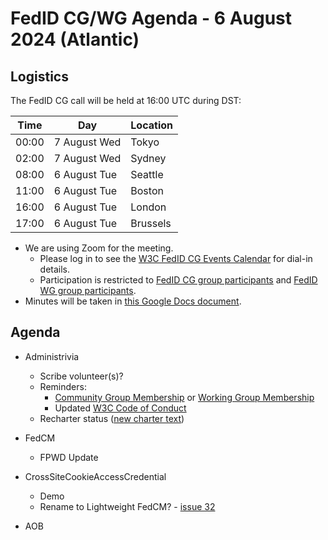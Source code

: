 # FedID CG/WG Agenda - 6 August 2024 (Atlantic)

## Logistics

The FedID CG call will be held at 16:00 UTC during DST:

| Time         | Day    | Location      |
| ------------ | ------ | ------------- |
| 00:00 | 7 August Wed | Tokyo         |
| 02:00 | 7 August Wed | Sydney        |
| 08:00 | 6 August Tue | Seattle       |
| 11:00 | 6 August Tue | Boston        |
| 16:00 | 6 August Tue | London        |
| 17:00 | 6 August Tue | Brussels      |


* We are using Zoom for the meeting.
    * Please log in to see the [W3C FedID CG Events Calendar](https://www.w3.org/events/meetings/20c345a0-f8cc-4d4e-9e9d-d24f04816a32/20240806T080000/) for dial-in details. 
    * Participation is restricted to [FedID CG group participants](https://www.w3.org/community/fed-id/participants) and [FedID WG group participants](https://www.w3.org/groups/wg/fedid/participants/).
* Minutes will be taken in [this Google Docs document](https://docs.google.com/document/d/1O7Rn8Aj4rsYWohdEP61lnGdgkai0xTZFQgm7XEA0RBM/edit).


## Agenda

* Administrivia
  * Scribe volunteer(s)?
  * Reminders: 
     * [Community Group Membership](https://www.w3.org/community/fed-id/) or [Working Group Membership](https://www.w3.org/groups/wg/fedid/)
     * Updated [W3C Code of Conduct](https://www.w3.org/policies/code-of-conduct/)
  * Recharter status ([new charter text](https://htmlpreview.github.io/?https://github.com/w3c/charter-drafts/blob/simoneonofri-fedid-beforeac/2024/wg-fedid.html))

* FedCM 
  * FPWD Update

* CrossSiteCookieAccessCredential
  * Demo
  * Rename to Lightweight FedCM? - [issue 32](https://github.com/fedidcg/CrossSiteCookieAccessCredential/issues/32)
 

* AOB
 
